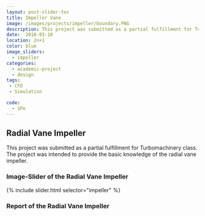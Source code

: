 ```yaml
---
layout: post-slider-toc
title: Impeller Vane
image: /images/projects/impeller/boundary.PNG
description: This project was submitted as a partial fulfillment for Turbomachinery class. The project was intended to provide the basic knowledge of the radial vane impeller. 
date:  2018-03-10
location: 2n+1
color: blue
image_sliders:
  - impeller
categories:
  - academic-project
  - design 
tags:
 - CFD
 - Simulation

code:
  - 1Pe
---
```


## Radial Vane Impeller

This project was submitted as a partial fulfillment for Turbomachinery class. The project was intended to provide the basic knowledge of the radial vane impeller.

### Image-Slider of the Radial Vane Impeller

{% include slider.html selector="impeller" %}

### Report of the Radial Vane Impeller

<div class="embed-pdf">
<object data="{{ site.url }}{{ site.baseurl }}/images/projects/impeller/impeller.pdf" width="100%" height="100%" type="application/pdf"></object>
</div>

<!-- ![this]({{ site.url }}{{ site.baseurl }}/images/projects/munal/clcd.png) -->
